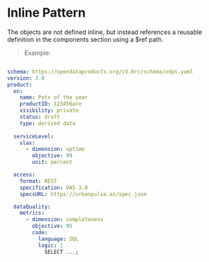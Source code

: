 # Inline Pattern

The objects are not defined inline, but instead references a reusable definition in the components section using a $ref path.

> Example:

```yml

schema: https://opendataproducts.org/v3.0rc/schema/odps.yaml
version: 3.0
product:
  en:
    name: Pets of the year
    productID: 123456are
    visibility: private
    status: draft
    type: derived data
    
  serviceLevel:
    slas:
      - dimension: uptime
        objective: 99
        unit: percent

  access:
    format: REST
    specification: OAS 3.0
    specsURL: https://urbanpulse.ai/spec.json

  dataQuality:
    metrics:
      - dimension: completeness
        objective: 95
        code:
          language: SQL
          logic: |
            SELECT ...;
```
